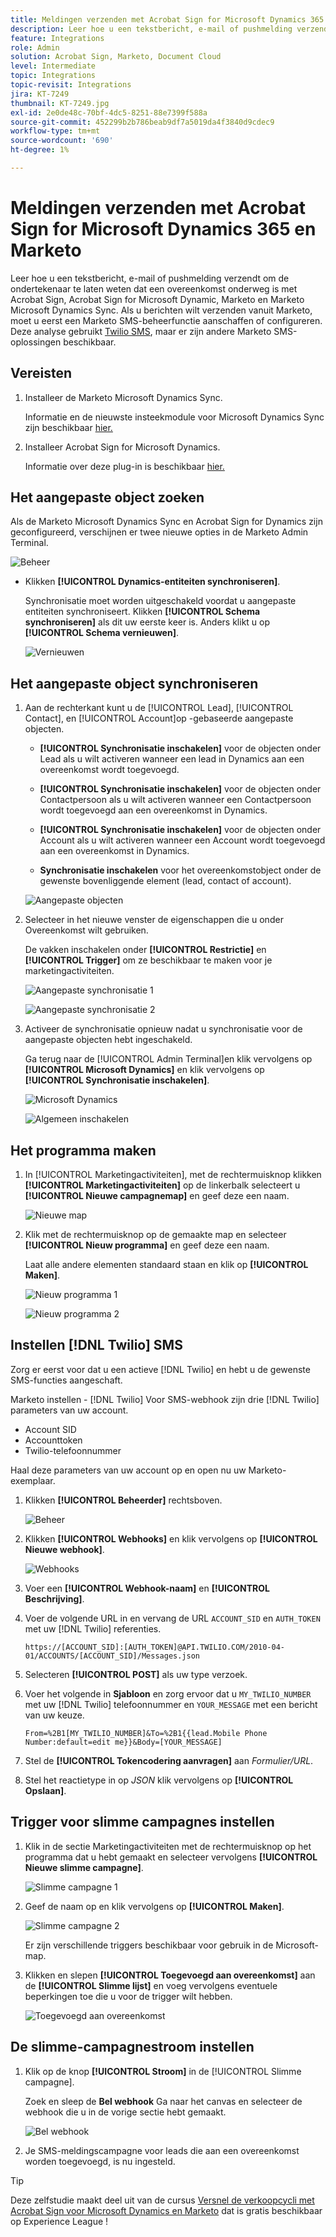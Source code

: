 ```yaml
---
title: Meldingen verzenden met Acrobat Sign for Microsoft Dynamics 365 en Marketo
description: Leer hoe u een tekstbericht, e-mail of pushmelding verzendt om de ondertekenaar te laten weten dat een overeenkomst onderweg is
feature: Integrations
role: Admin
solution: Acrobat Sign, Marketo, Document Cloud
level: Intermediate
topic: Integrations
topic-revisit: Integrations
jira: KT-7249
thumbnail: KT-7249.jpg
exl-id: 2e0de48c-70bf-4dc5-8251-88e7399f588a
source-git-commit: 452299b2b786beab9df7a5019da4f3840d9cdec9
workflow-type: tm+mt
source-wordcount: '690'
ht-degree: 1%

---
```


# Meldingen verzenden met Acrobat Sign for Microsoft Dynamics 365 en Marketo

Leer hoe u een tekstbericht, e-mail of pushmelding verzendt om de ondertekenaar te laten weten dat een overeenkomst onderweg is met Acrobat Sign, Acrobat Sign for Microsoft Dynamic, Marketo en Marketo Microsoft Dynamics Sync. Als u berichten wilt verzenden vanuit Marketo, moet u eerst een Marketo SMS-beheerfunctie aanschaffen of configureren. Deze analyse gebruikt [Twilio SMS](https://launchpoint.marketo.com/twilio/twilio-sms-for-marketo/), maar er zijn andere Marketo SMS-oplossingen beschikbaar.

## Vereisten

1. Installeer de Marketo Microsoft Dynamics Sync.

   Informatie en de nieuwste insteekmodule voor Microsoft Dynamics Sync zijn beschikbaar [hier.](https://experienceleague.adobe.com/docs/marketo/using/product-docs/crm-sync/microsoft-dynamics/marketo-plugin-releases-for-microsoft-dynamics.html)

1. Installeer Acrobat Sign for Microsoft Dynamics.

   Informatie over deze plug-in is beschikbaar [hier.](https://helpx.adobe.com/ca/sign/using/microsoft-dynamics-integration-installation-guide.html)

## Het aangepaste object zoeken

Als de Marketo Microsoft Dynamics Sync en Acrobat Sign for Dynamics zijn geconfigureerd, verschijnen er twee nieuwe opties in de Marketo Admin Terminal.

![Beheer](assets/adminTerminal.png)

* Klikken **[!UICONTROL Dynamics-entiteiten synchroniseren]**.

  Synchronisatie moet worden uitgeschakeld voordat u aangepaste entiteiten synchroniseert. Klikken **[!UICONTROL Schema synchroniseren]** als dit uw eerste keer is. Anders klikt u op **[!UICONTROL Schema vernieuwen]**.

  ![Vernieuwen](assets/refreshSchema.png)

## Het aangepaste object synchroniseren

1. Aan de rechterkant kunt u de [!UICONTROL Lead], [!UICONTROL Contact], en [!UICONTROL Account]op -gebaseerde aangepaste objecten.

   * **[!UICONTROL Synchronisatie inschakelen]** voor de objecten onder Lead als u wilt activeren wanneer een lead in Dynamics aan een overeenkomst wordt toegevoegd.

   * **[!UICONTROL Synchronisatie inschakelen]** voor de objecten onder Contactpersoon als u wilt activeren wanneer een Contactpersoon wordt toegevoegd aan een overeenkomst in Dynamics.

   * **[!UICONTROL Synchronisatie inschakelen]** voor de objecten onder Account als u wilt activeren wanneer een Account wordt toegevoegd aan een overeenkomst in Dynamics.

   * **Synchronisatie inschakelen** voor het overeenkomstobject onder de gewenste bovenliggende element (lead, contact of account).

   ![Aangepaste objecten](assets/enableSyncDynamics.png)

1. Selecteer in het nieuwe venster de eigenschappen die u onder Overeenkomst wilt gebruiken.

   De vakken inschakelen onder **[!UICONTROL Restrictie]** en **[!UICONTROL Trigger]** om ze beschikbaar te maken voor je marketingactiviteiten.

   ![Aangepaste synchronisatie 1](assets/entitySync1.png)

   ![Aangepaste synchronisatie 2](assets/entitySync2.png)

1. Activeer de synchronisatie opnieuw nadat u synchronisatie voor de aangepaste objecten hebt ingeschakeld.

   Ga terug naar de [!UICONTROL Admin Terminal]en klik vervolgens op **[!UICONTROL Microsoft Dynamics]** en klik vervolgens op **[!UICONTROL Synchronisatie inschakelen]**.

   ![Microsoft Dynamics](assets/microsoftDynamics.png)

   ![Algemeen inschakelen](assets/enableGlobalDynamics.png)

## Het programma maken

1. In [!UICONTROL Marketingactiviteiten], met de rechtermuisknop klikken **[!UICONTROL Marketingactiviteiten]** op de linkerbalk selecteert u **[!UICONTROL Nieuwe campagnemap]** en geef deze een naam.

   ![Nieuwe map](assets/newFolder.png)

1. Klik met de rechtermuisknop op de gemaakte map en selecteer **[!UICONTROL Nieuw programma]** en geef deze een naam.

   Laat alle andere elementen standaard staan en klik op **[!UICONTROL Maken]**.

   ![Nieuw programma 1](assets/newProgram1.png)

   ![Nieuw programma 2](assets/newProgram2.png)

## Instellen [!DNL Twilio] SMS

Zorg er eerst voor dat u een actieve [!DNL Twilio] en hebt u de gewenste SMS-functies aangeschaft.

Marketo instellen - [!DNL Twilio] Voor SMS-webhook zijn drie [!DNL Twilio] parameters van uw account.

* Account SID
* Accounttoken
* Twilio-telefoonnummer

Haal deze parameters van uw account op en open nu uw Marketo-exemplaar.

1. Klikken **[!UICONTROL Beheerder]** rechtsboven.

   ![Beheer](assets/adminTab.png)

1. Klikken **[!UICONTROL Webhooks]** en klik vervolgens op **[!UICONTROL Nieuwe webhook]**.

   ![Webhooks](assets/webhooks.png)

1. Voer een **[!UICONTROL Webhook-naam]** en **[!UICONTROL Beschrijving]**.

1. Voer de volgende URL in en vervang de URL `ACCOUNT_SID` en `AUTH_TOKEN` met uw [!DNL Twilio] referenties.

   ```
   https://[ACCOUNT_SID]:[AUTH_TOKEN]@API.TWILIO.COM/2010-04-01/ACCOUNTS/[ACCOUNT_SID]/Messages.json
   ```

1. Selecteren **[!UICONTROL POST]** als uw type verzoek.

1. Voer het volgende in **Sjabloon** en zorg ervoor dat u `MY_TWILIO_NUMBER` met uw [!DNL Twilio] telefoonnummer en `YOUR_MESSAGE` met een bericht van uw keuze.

   ```
   From=%2B1[MY_TWILIO_NUMBER]&To=%2B1{{lead.Mobile Phone Number:default=edit me}}&Body=[YOUR_MESSAGE]
   ```

1. Stel de **[!UICONTROL Tokencodering aanvragen]** aan *Formulier/URL*.

1. Stel het reactietype in op *JSON* klik vervolgens op **[!UICONTROL Opslaan]**.

## Trigger voor slimme campagnes instellen

1. Klik in de sectie Marketingactiviteiten met de rechtermuisknop op het programma dat u hebt gemaakt en selecteer vervolgens **[!UICONTROL Nieuwe slimme campagne]**.

   ![Slimme campagne 1](assets/smartCampaign1.png)

1. Geef de naam op en klik vervolgens op **[!UICONTROL Maken]**.

   ![Slimme campagne 2](assets/smartCampaign3.png)

   Er zijn verschillende triggers beschikbaar voor gebruik in de Microsoft-map.

1. Klikken en slepen **[!UICONTROL Toegevoegd aan overeenkomst]** aan de **[!UICONTROL Slimme lijst]** en voeg vervolgens eventuele beperkingen toe die u voor de trigger wilt hebben.

   ![Toegevoegd aan overeenkomst](assets/addedToAgreementDynamics.png)

## De slimme-campagnestroom instellen

1. Klik op de knop **[!UICONTROL Stroom]** in de [!UICONTROL Slimme campagne].

   Zoek en sleep de **Bel webhook** Ga naar het canvas en selecteer de webhook die u in de vorige sectie hebt gemaakt.

   ![Bel webhook](assets/callWebhook.png)

1. Je SMS-meldingscampagne voor leads die aan een overeenkomst worden toegevoegd, is nu ingesteld.
>[!TIP]
>
>Deze zelfstudie maakt deel uit van de cursus [Versnel de verkoopcycli met Acrobat Sign voor Microsoft Dynamics en Marketo](https://experienceleague.adobe.com/?recommended=Sign-U-1-2021.1) dat is gratis beschikbaar op Experience League !